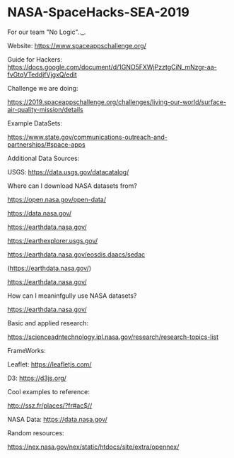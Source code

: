 # NASA-SpaceHacks-SEA-2019
For our team  "No Logic".._.

Website: https://www.spaceappschallenge.org/

Guide for Hackers: https://docs.google.com/document/d/1GNO5FXWjPzztgCiN_mNzgr-aa-fvGtqVTeddjfVjgxQ/edit

Challenge we are doing:

https://2019.spaceappschallenge.org/challenges/living-our-world/surface-air-quality-mission/details

Example DataSets:

https://www.state.gov/communications-outreach-and-partnerships/#space-apps

Additional Data Sources:

USGS: https://data.usgs.gov/datacatalog/

Where can I download NASA datasets from?

https://open.nasa.gov/open-data/

https://data.nasa.gov/

https://earthdata.nasa.gov/

https://earthexplorer.usgs.gov/

https://earthdata.nasa.gov/eosdis.daacs/sedac

(https://earthdata.nasa.gov/)

https://earthdata.nasa.gov/
 
How can I meaninfgully use NASA datasets?
 
https://earthdata.nasa.gov/

Basic and applied research:

https://scienceadntechnology.ipl.nasa.gov/research/research-topics-list




FrameWorks:

Leaflet: https://leafletjs.com/ 

D3: https://d3js.org/

Cool examples to reference:

http://ssz.fr/places/?fr#ac$//




NASA Data: https://data.nasa.gov/



Random resources:

https://nex.nasa.gov/nex/static/htdocs/site/extra/opennex/


